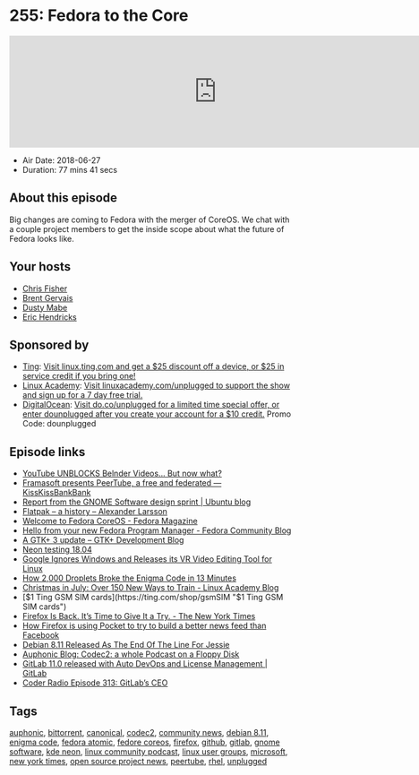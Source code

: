 # 255: Fedora to the Core

<iframe src="https://player.fireside.fm/v2/RUkczH-V+oW-ROdqZ?theme=dark" width="740" height="200" frameborder="0" scrolling="no"></iframe>

* Air Date: 2018-06-27
* Duration: 77 mins 41 secs

## About this episode

Big changes are coming to Fedora with the merger of CoreOS. We chat with a couple project members to get the inside scope about what the future of Fedora looks like.

## Your hosts
* [Chris Fisher](https://linuxunplugged.com/hosts/chrislas)
* [Brent Gervais](https://linuxunplugged.com/hosts/brent)
* [Dusty Mabe](https://linuxunplugged.com/guests/dusty)
* [Eric Hendricks](https://linuxunplugged.com/guests/erichendricks)

## Sponsored by

  * [Ting](http://linux.ting.com): [Visit linux.ting.com and get a $25 discount off a device, or $25 in service credit if you bring one!](http://linux.ting.com)
  * [Linux Academy](http://linuxacademy.com/unplugged): [Visit linuxacademy.com/unplugged to support the show and sign up for a 7 day free trial.](http://linuxacademy.com/unplugged)
  * [DigitalOcean](https://do.co/unplugged): [Visit do.co/unplugged for a limited time special offer, or enter dounplugged after you create your account for a $10 credit.](https://do.co/unplugged) Promo Code: dounplugged



## Episode links

  * [YouTube UNBLOCKS Belnder Videos... But now what?](https://www.blender.org/media-exposure/youtube-blocks-blender-videos-worldwide/?updated "YouTube UNBLOCKS Belnder Videos... But now what?")
  * [Framasoft presents PeerTube, a free and federated — KissKissBankBank](https://www.kisskissbankbank.com/en/projects/peertube-a-free-and-federated-video-platform "Framasoft presents PeerTube, a free and federated — KissKissBankBank")
  * [Report from the GNOME Software design sprint | Ubuntu blog](https://blog.ubuntu.com/2018/06/20/report-from-the-gnome-software-design-sprint "Report from the GNOME Software design sprint | Ubuntu blog")
  * [Flatpak – a history – Alexander Larsson](https://blogs.gnome.org/alexl/2018/06/20/flatpak-a-history/ "Flatpak – a history – Alexander Larsson")
  * [Welcome to Fedora CoreOS - Fedora Magazine](https://fedoramagazine.org/announcing-fedora-coreos/ "Welcome to Fedora CoreOS - Fedora Magazine")
  * [Hello from your new Fedora Program Manager - Fedora Community Blog](https://communityblog.fedoraproject.org/hello-fedora-program-manager/ "Hello from your new Fedora Program Manager - Fedora Community Blog")
  * [A GTK+ 3 update – GTK+ Development Blog](https://blog.gtk.org/2018/06/23/a-gtk-3-update/ "A GTK+ 3 update – GTK+ Development Blog")
  * [Neon testing 18.04](https://community.kde.org/Neon/BionicUpgrades "Neon testing 18.04")
  * [Google Ignores Windows and Releases its VR Video Editing Tool for Linux](https://itsfoss.com/vr180-creator/ "Google Ignores Windows and Releases its VR Video Editing Tool for Linux")
  * [How 2,000 Droplets Broke the Enigma Code in 13 Minutes](https://blog.digitalocean.com/how-2000-droplets-broke-the-enigma-code-in-13-minutes/ "How 2,000 Droplets Broke the Enigma Code in 13 Minutes")
  * [Christmas in July: Over 150 New Ways to Train - Linux Academy Blog](https://linuxacademy.com/blog/linuxacademy-com/christmas-in-july-over-150-new-ways-to-train/ "Christmas in July: Over 150 New Ways to Train - Linux Academy Blog")
  * [$1 Ting GSM SIM cards](https://ting.com/shop/gsmSIM "$1 Ting GSM SIM cards")
  * [Firefox Is Back. It’s Time to Give It a Try. - The New York Times](https://www.nytimes.com/2018/06/20/technology/personaltech/firefox-chrome-browser-privacy.html "Firefox Is Back. It’s Time to Give It a Try. - The New York Times")
  * [How Firefox is using Pocket to try to build a better news feed than Facebook ](https://www.theverge.com/2018/6/13/17446660/mozilla-firefox-pocket-recommendations-ceo-nate-weiner-interview-converge-podcast "How Firefox is using Pocket to try to build a better news feed than Facebook ")
  * [Debian 8.11 Released As The End Of The Line For Jessie](https://www.phoronix.com/scan.php?page=news_item&px=Debian-8.11-Released "Debian 8.11 Released As The End Of The Line For Jessie")
  * [Auphonic Blog: Codec2: a whole Podcast on a Floppy Disk](https://auphonic.com/blog/2018/06/01/codec2-podcast-on-floppy-disk/ "Auphonic Blog: Codec2: a whole Podcast on a Floppy Disk")
  * [GitLab 11.0 released with Auto DevOps and License Management | GitLab](https://about.gitlab.com/2018/06/22/gitlab-11-0-released/ "GitLab 11.0 released with Auto DevOps and License Management | GitLab")
  * [Coder Radio Episode 313: GitLab’s CEO](http://coder.show/313 "Coder Radio Episode 313: GitLab’s CEO")



## Tags

[auphonic](https://linuxunplugged.com/tags/auphonic), [bittorrent](https://linuxunplugged.com/tags/bittorrent), [canonical](https://linuxunplugged.com/tags/canonical), [codec2](https://linuxunplugged.com/tags/codec2), [community news](https://linuxunplugged.com/tags/community%20news), [debian 8.11](https://linuxunplugged.com/tags/debian%208.11), [enigma code](https://linuxunplugged.com/tags/enigma%20code), [fedora atomic](https://linuxunplugged.com/tags/fedora%20atomic), [fedore coreos](https://linuxunplugged.com/tags/fedore%20coreos), [firefox](https://linuxunplugged.com/tags/firefox), [github](https://linuxunplugged.com/tags/github), [gitlab](https://linuxunplugged.com/tags/gitlab), [gnome software](https://linuxunplugged.com/tags/gnome%20software), [kde neon](https://linuxunplugged.com/tags/kde%20neon), [linux community podcast](https://linuxunplugged.com/tags/linux%20community%20podcast), [linux user groups](https://linuxunplugged.com/tags/linux%20user%20groups), [microsoft](https://linuxunplugged.com/tags/microsoft), [new york times](https://linuxunplugged.com/tags/new%20york%20times), [open source project news](https://linuxunplugged.com/tags/open%20source%20project%20news), [peertube](https://linuxunplugged.com/tags/peertube), [rhel](https://linuxunplugged.com/tags/rhel), [unplugged](https://linuxunplugged.com/tags/unplugged)